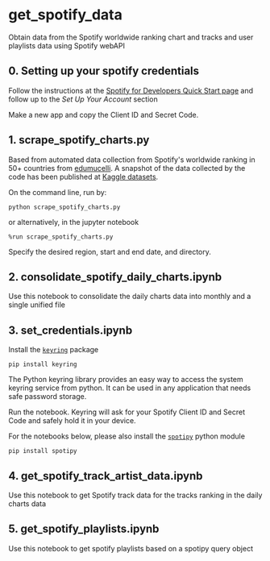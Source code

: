 # get_spotify_data
 Obtain data from the Spotify worldwide ranking chart and tracks and user playlists data using Spotify webAPI

## 0. Setting up your spotify credentials
Follow the instructions at the [Spotify for Developers Quick Start page](https://developer.spotify.com/documentation/web-api/quick-start/) and follow up to the *Set Up Your Account* section

Make a new app and copy the Client ID and Secret Code.

## 1. scrape_spotify_charts.py
Based from automated data collection from Spotify's worldwide ranking in 50+ countries from [edumucelli](https://github.com/edumucelli/spotify-worldwide-ranking). A snapshot of the data collected by the code has been published at [Kaggle datasets](https://www.kaggle.com/edumucelli/spotifys-worldwide-daily-song-ranking).

On the command line, run by:
````
python scrape_spotify_charts.py
````
or alternatively, in the jupyter notebook
````
%run scrape_spotify_charts.py
````
Specify the desired region, start and end date, and directory.

## 2. consolidate_spotify_daily_charts.ipynb
Use this notebook to consolidate the daily charts data into monthly and a single unified file

## 3. set_credentials.ipynb

Install the [`keyring`](https://keyring.readthedocs.io/en/latest/) package
````
pip install keyring 
````
The Python keyring library provides an easy way to access the system keyring service from python. It can be used in any application that needs safe password storage. 

Run the notebook. Keyring will ask for your Spotify Client ID and Secret Code and safely hold it in your device.

For the notebooks below, please also install the [`spotipy`](https://spotipy.readthedocs.io/en/2.12.0/) python module 
````
pip install spotipy
````
## 4.  get_spotify_track_artist_data.ipynb
Use this notebook to get Spotify track data for the tracks ranking in the daily charts data

## 5. get_spotify_playlists.ipynb
Use this notebook to get spotify playlists based on a spotipy query object 


